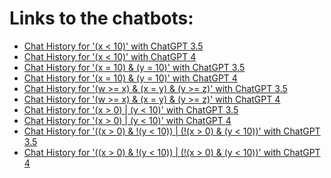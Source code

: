 # Links to the chatbots:

- [Chat History for '(x < 10)' with ChatGPT 3.5](https://chat.openai.com/share/e8dac6ca-53da-4f5c-8a8b-9fadd801fc8d)
- [Chat History for '(x < 10)' with ChatGPT 4](https://chat.openai.com/share/5f8313cc-bdf6-4f1f-8775-bf967c74d98f)
- [Chat History for '(x = 10) & (y = 10)' with ChatGPT 3.5]()
- [Chat History for '(x = 10) & (y = 10)' with ChatGPT 4]()
- [Chat History for '(w >= x) & (x = y) & (y >= z)' with ChatGPT 3.5]()
- [Chat History for '(w >= x) & (x = y) & (y >= z)' with ChatGPT 4]()
- [Chat History for '(x > 0) | (y < 10)' with ChatGPT 3.5]()
- [Chat History for '(x > 0) | (y < 10)' with ChatGPT 4]()
- [Chat History for '((x > 0) & !(y < 10)) | (!(x > 0) & (y < 10))' with ChatGPT 3.5]()
- [Chat History for '((x > 0) & !(y < 10)) | (!(x > 0) & (y < 10))' with ChatGPT 4]()
